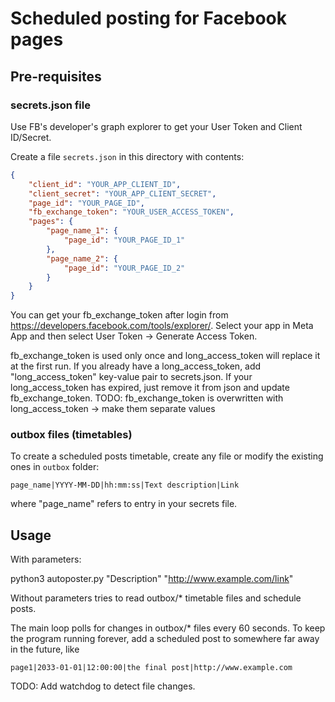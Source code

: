 # Scheduled posting for Facebook pages

## Pre-requisites

### secrets.json file

Use FB's developer's graph explorer to get your User Token and Client ID/Secret.

Create a file `secrets.json` in this directory with contents:

```json
{
    "client_id": "YOUR_APP_CLIENT_ID",
    "client_secret": "YOUR_APP_CLIENT_SECRET",
    "page_id": "YOUR_PAGE_ID",
    "fb_exchange_token": "YOUR_USER_ACCESS_TOKEN",
    "pages": {
        "page_name_1": {
            "page_id": "YOUR_PAGE_ID_1"
        },
        "page_name_2": {
            "page_id": "YOUR_PAGE_ID_2"
        }
    }
}
```

You can get your fb_exchange_token after login from https://developers.facebook.com/tools/explorer/. Select your app in Meta App and then select User Token -> Generate Access Token.

fb_exchange_token is used only once and long_access_token will replace it at the first run.
If you already have a long_access_token, add "long_access_token" key-value pair to secrets.json.
If your long_access_token has expired, just remove it from json and update fb_exchange_token.
TODO: fb_exchange_token is overwritten with long_access_token -> make them separate values

### outbox files (timetables)

To create a scheduled posts timetable, create any file or modify the existing ones in `outbox` folder:

```
page_name|YYYY-MM-DD|hh:mm:ss|Text description|Link
```
where "page_name" refers to entry in your secrets file.

## Usage

With parameters:

python3 autoposter.py "Description" "http://www.example.com/link"

Without parameters tries to read outbox/* timetable files and schedule posts.

The main loop polls for changes in outbox/* files every 60 seconds. To keep the program running forever, add a scheduled post to somewhere far away in the future, like
```
page1|2033-01-01|12:00:00|the final post|http://www.example.com
```

TODO: Add watchdog to detect file changes.
